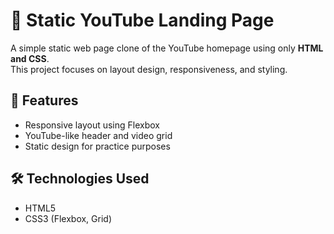 # 🎥 Static YouTube Landing Page

A simple static web page clone of the YouTube homepage using only **HTML and CSS**.  
This project focuses on layout design, responsiveness, and styling.


## 🎨 Features
- Responsive layout using Flexbox
- YouTube-like header and video grid
- Static design for practice purposes

## 🛠️ Technologies Used
- HTML5
- CSS3 (Flexbox, Grid)
